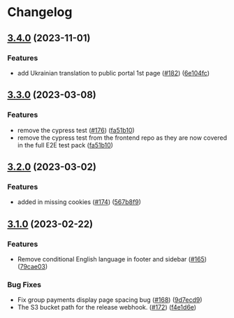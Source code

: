 # Changelog

## [3.4.0](https://github.com/dvsa/rsp-public-portal/compare/v3.3.0...v3.4.0) (2023-11-01)


### Features

* add Ukrainian translation to public portal 1st page ([#182](https://github.com/dvsa/rsp-public-portal/issues/182)) ([6e104fc](https://github.com/dvsa/rsp-public-portal/commit/6e104fc2735199056a5c72c0c92c0bc699c9f8bc))

## [3.3.0](https://github.com/dvsa/rsp-public-portal/compare/v3.2.0...v3.3.0) (2023-03-08)


### Features

* remove the cypress test  ([#176](https://github.com/dvsa/rsp-public-portal/issues/176)) ([fa51b10](https://github.com/dvsa/rsp-public-portal/commit/fa51b101c2d9154e75dcda945854c41dce0bcf3f))
* remove the cypress test from the frontend repo as they are now covered in the full E2E test pack ([fa51b10](https://github.com/dvsa/rsp-public-portal/commit/fa51b101c2d9154e75dcda945854c41dce0bcf3f))

## [3.2.0](https://github.com/dvsa/rsp-public-portal/compare/v3.1.0...v3.2.0) (2023-03-02)


### Features

* added in missing cookies ([#174](https://github.com/dvsa/rsp-public-portal/issues/174)) ([567b8f9](https://github.com/dvsa/rsp-public-portal/commit/567b8f957380c0a04a7f5d31ec5dd0177bf2a1d0))

## [3.1.0](https://github.com/dvsa/rsp-public-portal/compare/v3.0.0...v3.1.0) (2023-02-22)


### Features

* Remove conditional English language in footer and sidebar ([#165](https://github.com/dvsa/rsp-public-portal/issues/165)) ([79cae03](https://github.com/dvsa/rsp-public-portal/commit/79cae03b26e636a010ca92e26910a7a98f32f6c4))


### Bug Fixes

* Fix group payments display page spacing bug ([#168](https://github.com/dvsa/rsp-public-portal/issues/168)) ([9d7ecd9](https://github.com/dvsa/rsp-public-portal/commit/9d7ecd98e93a61d530bc215315d7e328e83422f0))
* The S3 bucket path for the release webhook.  ([#172](https://github.com/dvsa/rsp-public-portal/issues/172)) ([f4e1d6e](https://github.com/dvsa/rsp-public-portal/commit/f4e1d6ec908d5788f2dc6b6da048375ffdbca970))

